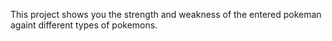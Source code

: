 This project shows you the strength and weakness of the entered pokeman againt different types of pokemons.

